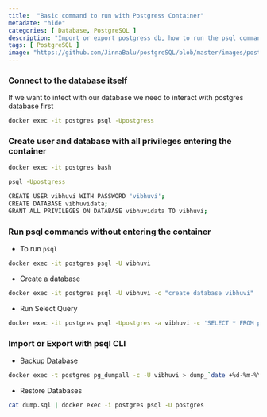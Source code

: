 ```yaml
---
title:  "Basic command to run with Postgress Container"
metadate: "hide"
categories: [ Database, PostgreSQL ]
description: "Import or export postgress db, how to run the psql commands, Create a database with postgres container"
tags: [ PostgreSQL ]
image: "https://github.com/JinnaBalu/postgreSQL/blob/master/images/postgresql.svg"
---
```



### Connect to the database itself

If we want to intect with our database we need to interact with postgres database first

```bash
docker exec -it postgres psql -Upostgress
```
### Create user and database with all privileges entering the container

```bash
docker exec -it postgres bash

psql -Upostgress

CREATE USER vibhuvi WITH PASSWORD 'vibhuvi';
CREATE DATABASE vibhuvidata;
GRANT ALL PRIVILEGES ON DATABASE vibhuvidata TO vibhuvi;
```

### Run psql commands without entering the container

- To run `psql`

```bash
docker exec -it postgres psql -U vibhuvi
```

- Create a database

```bash
docker exec -it postgres psql -U vibhuvi -c "create database vibhuvi"
```

- Run Select Query

```bash
docker exec -it postgres psql -Upostgres -a vibhuvi -c 'SELECT * FROM posts;'
```

### Import or Export with psql CLI


- Backup Database

```bash
docker exec -t postgres pg_dumpall -c -U vibhuvi > dump_`date +%d-%m-%Y"_"%H_%M_%S`.sql
```

- Restore Databases

```bash
cat dump.sql | docker exec -i postgres psql -U postgres
```

